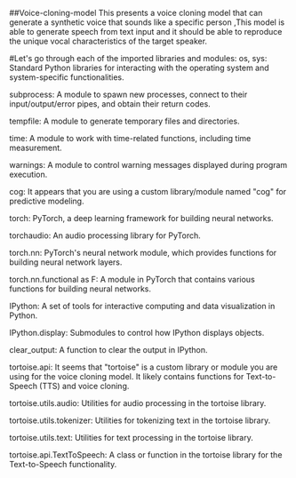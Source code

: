 ##Voice-cloning-model
This presents a voice cloning model that can generate a synthetic voice that sounds like a specific person ,This model is able to generate speech from text input and it should be able to reproduce the unique vocal characteristics of the target speaker.

#Let's go through each of the imported libraries and modules:
os, sys: Standard Python libraries for interacting with the operating system and system-specific functionalities.

subprocess: A module to spawn new processes, connect to their input/output/error pipes, and obtain their return codes.

tempfile: A module to generate temporary files and directories.

time: A module to work with time-related functions, including time measurement.

warnings: A module to control warning messages displayed during program execution.

cog: It appears that you are using a custom library/module named "cog" for predictive modeling.

torch: PyTorch, a deep learning framework for building neural networks.

torchaudio: An audio processing library for PyTorch.

torch.nn: PyTorch's neural network module, which provides functions for building neural network layers.

torch.nn.functional as F: A module in PyTorch that contains various functions for building neural networks.

IPython: A set of tools for interactive computing and data visualization in Python.

IPython.display: Submodules to control how IPython displays objects.

clear_output: A function to clear the output in IPython.

tortoise.api: It seems that "tortoise" is a custom library or module you are using for the voice cloning model. It likely contains functions for Text-to-Speech (TTS) and voice cloning.

tortoise.utils.audio: Utilities for audio processing in the tortoise library.

tortoise.utils.tokenizer: Utilities for tokenizing text in the tortoise library.

tortoise.utils.text: Utilities for text processing in the tortoise library.

tortoise.api.TextToSpeech: A class or function in the tortoise library for the Text-to-Speech functionality.



